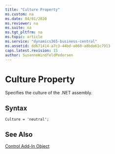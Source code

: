 ```yaml
---
title: "Culture Property"
ms.custom: na
ms.date: 04/01/2020
ms.reviewer: na
ms.suite: na
ms.tgt_pltfrm: na
ms.topic: article
ms.service: "dynamics365-business-central"
ms.assetid: dd671414-a7c3-44bd-a860-a8bda61c7913
caps.latest.revision: 15
author: SusanneWindfeldPedersen
---
```


 

# Culture Property

Specifies the culture of the .NET assembly.

## Syntax
```
Culture = 'neutral';
```

## See Also  
[Control Add-In Object](../devenv-control-addin-object.md)   
 